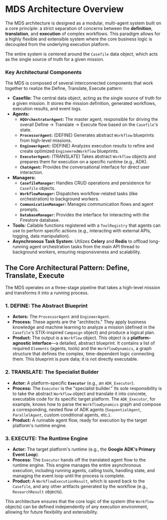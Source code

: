 # MDS Architecture Overview

The MDS architecture is designed as a modular, multi-agent system built on a core principle: a strict separation of concerns between the **definition**, **translation**, and **execution** of complex workflows. This paradigm allows for a highly flexible and extensible system where the core business logic is decoupled from the underlying execution platform.

The entire system is centered around the `Casefile` data object, which acts as the single source of truth for a given mission.

### Key Architectural Components

The MDS is composed of several interconnected components that work together to realize the Define, Translate, Execute pattern:

*   **Casefile:** The central data object, acting as the single source of truth for a given mission. It stores the mission definition, generated workflows, execution results, and event logs.
*   **Agents:**
    *   **`HQOrchestratorAgent`:** The master agent, responsible for driving the overall Define -> Translate -> Execute flow based on the `Casefile`'s state.
    *   **`ProcessorAgent`:** (DEFINE) Generates abstract `Workflow` blueprints from high-level missions.
    *   **`EngineerAgent`:** (DEFINE) Analyzes execution results to refine and create optimized `EngineeredWorkflow` blueprints.
    *   **`ExecutorAgent`:** (TRANSLATE) Takes abstract `Workflow` objects and prepares them for execution on a specific runtime (e.g., ADK).
    *   **`ChatAgent`:** Provides the conversational interface for direct user interaction.
*   **Managers:**
    *   **`CasefileManager`:** Handles CRUD operations and persistence for `Casefile` objects.
    *   **`WorkflowManager`:** Dispatches workflow-related tasks (like orchestration) to background workers.
    *   **`CommunicationManager`:** Manages communication flows and agent prompts.
    *   **`DatabaseManager`:** Provides the interface for interacting with the Firestore database.
*   **Tools:** Callable functions registered with a `ToolRegistry` that agents can use to perform specific actions (e.g., interacting with external APIs, logging, data manipulation).
*   **Asynchronous Task System:** Utilizes **Celery** and **Redis** to offload long-running agent orchestration tasks from the main API thread to background workers, ensuring responsiveness and scalability.



## The Core Architectural Pattern: Define, Translate, Execute

The MDS operates on a three-stage pipeline that takes a high-level mission and transforms it into a running process.

### 1. DEFINE: The Abstract Blueprint

*   **Actors:** The `ProcessorAgent` and `EngineerAgent`.
*   **Process:** These agents are the "architects." They apply business knowledge and machine learning to analyze a mission (defined in the `Casefile`'s STIX-inspired `Campaign` object) and produce a logical plan.
*   **Product:** The output is a `Workflow` object. This object is a **platform-agnostic interface**—a detailed, abstract blueprint. It contains a list of required `Elements` (agents, tools) and the `WorkflowDynamics`, a graph structure that defines the complex, time-dependent logic connecting them. This blueprint is pure data; it is not directly executable.

### 2. TRANSLATE: The Specialist Builder

*   **Actor:** A platform-specific **`Executor`** (e.g., an `ADK_Executor`).
*   **Process:** The `Executor` is the "specialist builder." Its sole responsibility is to take the abstract `Workflow` object and translate it into concrete, executable code for its specific target platform. The `ADK_Executor`, for example, knows how to parse the `WorkflowDynamics` graph and compose a corresponding, nested flow of ADK agents (`SequentialAgent`, `ParallelAgent`, custom conditional agents, etc.).
*   **Product:** A runnable agent flow, ready for execution by the target platform's runtime engine.

### 3. EXECUTE: The Runtime Engine

*   **Actor:** The target platform's runtime (e.g., the **Google ADK's Primary Event Loop**).
*   **Process:** The `Executor` hands off the translated agent flow to the runtime engine. This engine manages the entire asynchronous execution, including running agents, calling tools, handling state, and managing the event loop until the process is complete.
*   **Product:** A `WorkflowExecutionResult`, which is saved back to the `Casefile`, and any other artifacts generated by the workflow (e.g., `ResearchResult` objects).

This architecture ensures that the core logic of the system (the `Workflow` objects) can be defined independently of any execution environment, allowing for future flexibility and extensibility.